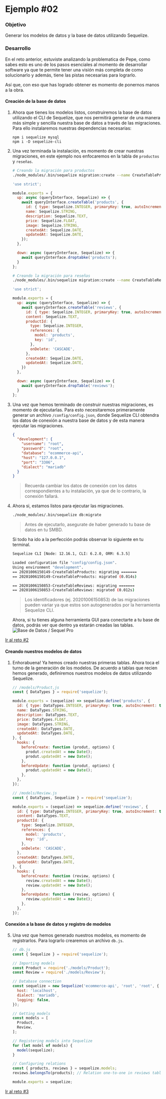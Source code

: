 # Ejemplo #02
### Objetivo
Generar los modelos de datos y la base de datos utilizando Sequelize.

### Desarrollo
En el reto anterior, estuviste analizando la problematica de Pepe, como sabes esto es uno de los pasos esenciales al momento de desarrollar software ya que te permite tener una visión más completa de como solucionarlo y además, tiene las pistas necesarias para lograrlo.

Así que, con eso que has logrado obtener es momento de ponernos manos a la obra.

#### Creación de la base de datos
1. Ahora que tienes los modelos listos, construiremos la base de datos utilizando el CLI de Sequelize, que nos permitirá generar de una manera más simple y sencilla nuestra base de datos a través de las migraciones. Para ello instalaremos nuestras dependencias necesarias:

    ```
    npm i sequelize mysql
    npm i -D sequelize-cli
    ```

2. Una vez terminada la instalación, es momento de crear nuestras migraciones, en este ejemplo nos enfocaremos en la tabla de `productos` y `reseñas`.

    ```bash
    # Creando la migración para productos 
    ./node_modules/.bin/sequelize migration:create --name CreateTableProducts
    ```

    ```js
    'use strict';

    module.exports = {
      up: async (queryInterface, Sequelize) => {
        await queryInterface.createTable('products', {
          id: { type: Sequelize.INTEGER, primaryKey: true, autoIncrement: true },
          name: Sequelize.STRING,
          description: Sequelize.TEXT,
          price: Sequelize.FLOAT,
          image: Sequelize.STRING,
          createdAt: Sequelize.DATE,
          updatedAt: Sequelize.DATE,
        });
      },

      down: async (queryInterface, Sequelize) => {
        await queryInterface.droptabke('products');
      }
    };
    ```

    ```bash
    # Creando la migración para reseñas 
    ./node_modules/.bin/sequelize migration:create --name CreateTableReviews
    ```

    ```js
    'use strict';

    module.exports = {
      up: async (queryInterface, Sequelize) => {
        await queryInterface.createTable('reviews', {
          id: { type: Sequelize.INTEGER, primaryKey: true, autoIncrement: true },
          content: Sequelize.TEXT,
          productId: {
            type: Sequelize.INTEGER,
            references: {
              model: 'products',
              key: 'id',
            },
            onDelete: 'CASCADE',
          },
          createdAt: Sequelize.DATE,
          updatedAt: Sequelize.DATE,
        })
      },

      down: async (queryInterface, Sequelize) => {
        await queryInterface.dropTable('reviews');
      }
    };
    ```

2. Una vez que hemos terminado de construir nuestras migraciones, es momento de ejecutarlas. Para esto necesitaremos primeramente generar un archivo `/config/config.json`, donde Sequelize CLI obtendra los datos de conexión a nuestra base de datos y de esta manera ejecutar las migraciones.

    ```json
    {
      "development": {
        "username": "root",
        "password": "root",
        "database": "ecommerce-api",
        "host": "127.0.0.1",
        "port": "3306",
        "dialect": "mariadb"
      }
    }
    ```

    > Recuerda cambiar los datos de conexión con los datos correspondientes a tu instalación, ya que de lo contrario, la conexión fallará.

3. Ahora si, estamos listos para ejecutar las migraciones.

    ```bash
    ./node_modules/.bin/sequelize db:migrate
    ```

    > Antes de ejecutarlo, asegurate de haber generado tu base de datos en tu SMBD.

    Si todo ha ido a la perfección podrás observar lo siguiente en tu terminal.

    ```bash
    Sequelize CLI [Node: 12.16.1, CLI: 6.2.0, ORM: 6.3.5]

    Loaded configuration file "config/config.json".
    Using environment "development".
    == 20201006150149-CreateTableProducts: migrating =======
    == 20201006150149-CreateTableProducts: migrated (0.014s)

    == 20201006150853-CreateTableReviews: migrating =======
    == 20201006150853-CreateTableReviews: migrated (0.012s)
    ```

    > Los identificadores (ej. 20201006150853) de las migraciones pueden variar ya que estos son autogenerados por la herramienta Sequelize CLI.

    Ahora, si tu tienes alguna herramienta GUI para conectarte a tu base de datos, podrás ver que dentro ya estarán creadas las tablas.
    ![Base de Datos / Sequel Pro](./docs/database.png)

  [Ir al reto #2](../reto-02/README.md)

#### Creando nuestros modelos de datos
1. Enhorabuena! Ya hemos creado nuestras primeras tablas. Ahora toca el turno de la generación de los modelos. De acuerdo a tablas que recien hemos generado, definiremos nuestros modelos de datos utilizando Sequelize.

    ```js
    // /models/Product.js
    const { DataTypes } = require('sequelize');

    module.exports = (sequelize) => sequelize.define('products', {
      id: { type: DataTypes.INTEGER, primaryKey: true, autoIncrement: true },
      name: DataTypes.STRING,
      description: DataTypes.TEXT,
      price: DataTypes.FLOAT,
      image: DataTypes.STRING,
      createdAt: DataTypes.DATE,
      updatedAt: DataTypes.DATE,
    }, {
      hooks: {
        beforeCreate: function (produt, options) {
          produt.createdAt = new Date();
          produt.updatedAt = new Date();
        },
        beforeUpdate: function (produt, options) {
          produt.updatedAt = new Date();
        },
      },
    });
    ```

    ```js
    // /models/Review.js
    const { DataTypes, Sequelize } = require('sequelize');

    module.exports = (sequelize) => sequelize.define('reviews', {
      id: { type: DataTypes.INTEGER, primaryKey: true, autoIncrement: true },
      content: DataTypes.TEXT,
      productId: {
        type: Sequelize.INTEGER,
        references: {
          model: 'products',
          key: 'id',
        },
        onDelete: 'CASCADE',
      },
      createdAt: DataTypes.DATE,
      updatedAt: DataTypes.DATE,
    }, {
      hooks: {
        beforeCreate: function (review, options) {
          review.createdAt = new Date();
          review.updatedAt = new Date();
        },
        beforeUpdate: function (review, options) {
          review.updatedAt = new Date();
        },
      },
    });
    ```

#### Conexión a la base de datos y registro de modelos
5. Una vez que hemos generado nuestros modelos, es momento de registrarlos. Para lograrlo crearemos un archivo `db.js`.

    ```js
    // db.js
    const { Sequelize } = require('sequelize');

    // Importing models
    const Product = require('./models/Product');
    const Review = require('./models/Review');

    // Database connection
    const sequelize = new Sequelize('ecommerce-api', 'root', 'root', {
      host: 'localhost',
      dialect: 'mariadb',
      logging: false,
    });

    // Getting models
    const models = [
      Product,
      Review,
    ];

    // Registering models into Sequelize
    for (let model of models) {
      model(sequelize);
    }

    // Configuring relations
    const { products, reviews } = sequelize.models;
    reviews.belongsTo(products); // Relation one-to-one in reviews table

    module.exports = sequelize;
    ```

[Ir al reto #3](../reto-03/README.md)
